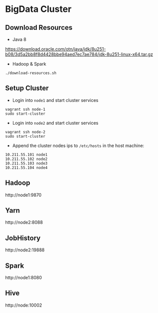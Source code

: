 # BigData Cluster

## Download Resources

- Java 8

https://download.oracle.com/otn/java/jdk/8u251-b08/3d5a2bb8f8d4428bbe94aed7ec7ae784/jdk-8u251-linux-x64.tar.gz


- Hadoop & Spark

```
./download-resources.sh
```


## Setup Cluster

- Login into `node1` and start cluster services

```
vagrant ssh node-1
sudo start-cluster
```

- Login into `node2` and start cluster services

```
vagrant ssh node-2
sudo start-cluster
```


- Append the cluster nodes ips to `/etc/hosts` in the host machine:

```
10.211.55.101 node1
10.211.55.102 node2
10.211.55.103 node3
10.211.55.104 node4
```


## Hadoop

http://node1:9870

## Yarn

http://node2:8088

## JobHistory

http://node2:19888

## Spark

http://node1:8080

## Hive

http://node:10002